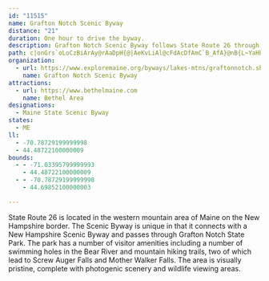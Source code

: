 ```yaml
---
id: "11515"
name: Grafton Notch Scenic Byway
distance: "21"
duration: One hour to drive the byway.
description: Grafton Notch Scenic Byway follows State Route 26 through Grafton Notch State Park from Newry to the Maine-New Hampshire border.
path: c|onGrs`oLoCzBiArAy@rAaDpH{@|AeKvLiAl@cFdAcDfAmC`B_AfA}@nB{L~YaHbQmAlD{AdJ}Ex\cD`MmCfJ}C|L{Jvf@c@z@c@j@uAr@{@Py@Cs@[{JkGgKyFgEsBeAUaIJcC`@o@DeMDkHXu@JyAh@eLfGaDx@qPHqHTmEb@wBr@{@f@_ClBkEfEeAp@sB|@cDf@wF@}CVoBj@wDhDwFlEiBjAwBdAoBxAqHtGsFxC_G~DgJlFsFlAy@l@k@p@i@lAi@~BoAnHcAlCs@lAsCbDuC`FoAzAaAv@_Bz@gCh@}FB}GMmBHcB`@_Ad@eAt@sBjCyTrd@cMnVmCzDuJzIw@~@wE~H}FpLsQ|f@cDbL_BzLLlIMzPDhBi@xh@\jH`@bCQfI_LjeASzD?hALfCjAbKZdF@xDj@vWFnI_@~GmDrb@aCbVUrA{@nCiA~C}A`DsIvL{EhGwFxGmFtIoBfEuEvOsAdFaBfJ{BfIkB|I_A|CsB`Fk@tCkB`M[bAq@nAaBrCwCdEu@p@}BtA}B|@u@NiBDcAKqFuBiAKeAFuLjC}H^cC?kDKeIgE}@Y}C[aLc@qFRkESyImAkD@cCVkLlCoBjAs@l@uDtDiSlUsNtP{@rAqDnI}@lAiBrBw]lU}CxAyFbB}E~@mH\uFYyEcAqEoBiCgBmEiEgGwGgA_AoEwB_c@iAkMU}ENys@bIsBx@yCjBcBlBsB`DqH~My@~@mAt@mIjB_C^{HlBcCt@mHxCsE~BqCdB}F`EgIdIkHhI}FfGyErDoQfJsArA}@pAcAlCgGlZ{CtMuKj^wGtSiC~GwCnG}LtTiFnIaB`DkGfNcGzKuEbJcK`W]fAUd@aJd[sCbPuBlOs@xG}Afc@mBjUU|IBtA
organization:
  - url: https://www.exploremaine.org/byways/lakes-mtns/graftonnotch.shtml
    name: Grafton Notch Scenic Byway
attractions:
  - url: https://www.bethelmaine.com
    name: Bethel Area
designations:
  - Maine State Scenic Byway
states:
  - ME
ll:
  - -70.78729199999998
  - 44.48722100000009
bounds:
  - - -71.03395799999993
    - 44.48722100000009
  - - -70.78729199999998
    - 44.69852100000003

---
```


State Route 26 is located in the western mountain area of Maine on the New Hampshire border. The Scenic Byway is unique in that it connects with a New Hampshire Scenic Byway and passes through Grafton Notch State Park. The park has a number of visitor amenities including a number of swimming holes in the Bear River and mountain hiking trails, two of which lead to Screw Auger Falls and Mother Walker Falls. The area is visually pristine, complete with photogenic scenery and wildlife viewing areas.
